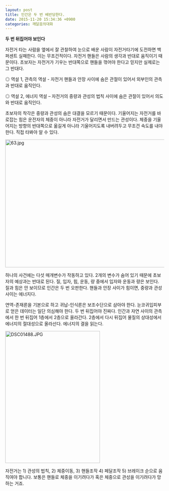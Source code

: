 ```yaml
---
layout: post
title: 인간은 두 번 배반당한다.
date: 2015-11-20 15:34:36 +0900
categories: 깨달음의대화
---
```

**두 번 뒤집어야 보인다** 

  


자전거 타는 사람을 옆에서 잘 관찰하여 눈으로 배운 사람이 자전거타기에 도전하면 백퍼센트 실패한다. 이는 무조건적이다. 자전거 핸들은 사람의 생각과 반대로 움직이기 때문이다. 초보자는 자전거가 기우는 반대쪽으로 핸들을 꺾어야 한다고 믿지만 실제로는 그 반대다. 

  


◎ 역설 1, 관측의 역설 - 자전거 핸들과 안장 사이에 숨은 관절이 있어서 외부인의 관측과 반대로 움직인다. 

  


◎ 역설 2, 에너지 역설 – 자전거의 중량과 관성의 법칙 사이에 숨은 관절이 있어서 의도와 반대로 움직인다. 

  


초보자의 착각은 중량과 관성의 숨은 대결을 모르기 때문이다. 기울어지는 자전거를 바로잡는 힘은 운전자의 체중이 아니라 자전거가 달리면서 만드는 관성이다. 체중을 기울어지는 방향의 반대쪽으로 옮길게 아니라 기울어지도록 내버려두고 무조건 속도를 내야 한다. 직접 타봐야 알 수 있다. 

  



<img src="assets/attach/images/198/675/640/63.jpg" alt="63.jpg" width="550" height="406" />   


  


하나의 사건에는 다섯 매개변수가 작동하고 있다. 2개의 변수가 숨어 있기 때문에 초보자의 예상과는 반대로 된다. 질, 입자, 힘, 운동, 량 중에서 입자와 운동과 량은 보인다. 질과 힘은 안 보이므로 인간은 두 번 오판한다. 핸들과 안장 사이가 힘이면, 중량과 관성 사이는 에너지다. 

  


연역-존재론을 기본으로 하고 귀납-인식론은 보조수단으로 삼아야 한다. 눈코귀입피부로 얻은 데이터는 일단 의심해야 한다. 두 번 뒤집어야 진짜다. 인간과 자연 사이의 관측에서 한 번 뒤집어 1층에서 2층으로 올라간다. 2층에서 다시 뒤집어 물질의 상대성에서 에너지의 절대성으로 올라선다. 에너지의 결을 읽는다. 

  


  



 <img src="assets/attach/images/198/675/640/DSC01488.JPG" alt="DSC01488.JPG" width="300" height="419" /> 

  


자전거는 1) 관성의 법칙, 2) 체중이동, 3) 핸들조작 4) 페달조작 5) 브레이크 순으로 움직여야 합니다. 보통은 핸들로 체중을 이기려다가 혹은 체중으로 관성을 이기려다가 망하는 거죠.
